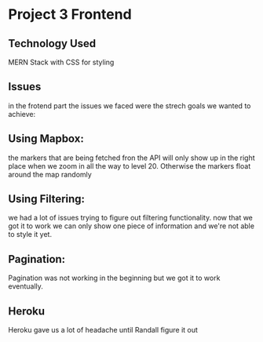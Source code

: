 # Project 3 Frontend

## Technology Used

MERN Stack with CSS for styling

## Issues

in the frotend part the issues we faced were the strech goals we wanted to achieve:

## Using Mapbox:

the markers that are being fetched fron the API will only show up in the right place when we zoom in all the way to level 20.
Otherwise the markers float around the map randomly 

## Using Filtering:

we had a lot of issues trying to figure out filtering functionality. now that we got it to work we can only show one piece of information and we're not able to style it yet. 

## Pagination:
Pagination was not working in the beginning but we got it to work eventually.

## Heroku
Heroku gave us a lot of headache until Randall figure it out 
